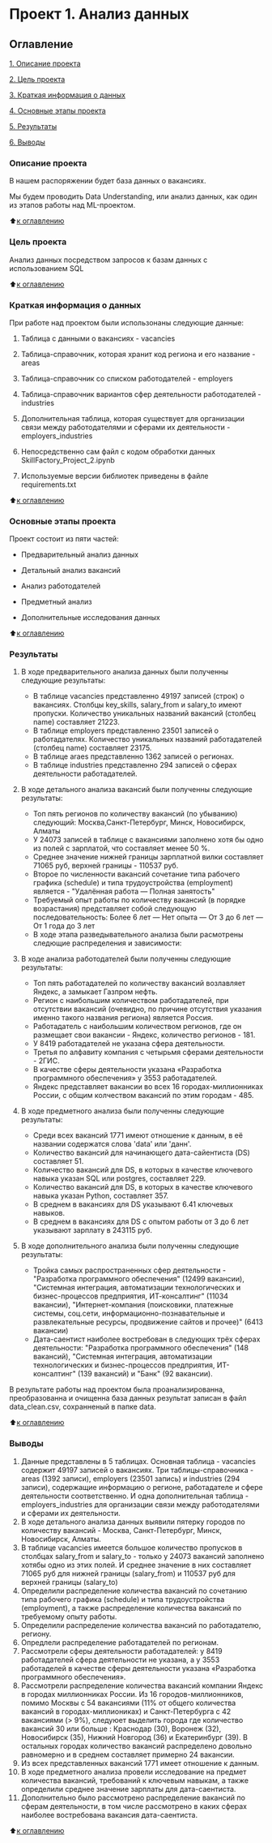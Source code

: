 # Проект 1. Анализ данных

## Оглавление

[1. Описание проекта](https://github.com/Andrey-ShaM/Project_1_Data_analysis/blob/master/README.md#Описание-проекта)

[2. Цель проекта](https://github.com/Andrey-ShaM/Project_1_Data_analysis/blob/master/README.md#Цель-проекта)

[3. Краткая информация о данных](https://github.com/Andrey-ShaM/Project_1_Data_analysis/blob/master/README.md#Краткая-информация-о-данных)

[4. Основные этапы проекта](https://github.com/Andrey-ShaM/Project_1_Data_analysis/blob/master/README.md#Основные-этапы-проекта)

[5. Результаты](https://github.com/Andrey-ShaM/Project_1_Data_analysis/blob/master/README.md#Результаты)

[6. Выводы](https://github.com/Andrey-ShaM/Project_1_Data_analysis/blob/master/README.md#Выводы)

### Описание проекта

В нашем распоряжении будет база данных о вакансиях. 

Мы будем проводить Data Understanding, или анализ данных, как один из этапов работы над ML-проектом.

:arrow_up:[к оглавлению](https://github.com/Andrey-ShaM/Project_1_Data_analysis/blob/master/README.md#Оглавление)

### Цель проекта

Анализ данных посредством запросов к базам данных с использованием SQL

:arrow_up:[к оглавлению](https://github.com/Andrey-ShaM/Project_1_Data_analysis/blob/master/README.md#Оглавление)

### Краткая информация о данных

При работе над проектом были использонаны следующие данные:

1. Таблица с данными о вакансиях - vacancies

2. Таблица-справочник, которая хранит код региона и его название - areas

3. Таблица-справочник со списком работодателей - employers

4. Таблица-справочник вариантов сфер деятельности работодателей - industries

5. Дополнительная таблица, которая существует для организации связи между работодателями и сферами их деятельности - employers_industries

6. Непосредственно сам файл с кодом обработки данных SkillFactory_Project_2.ipynb 

7. Используемые версии библиотек приведены в файле requirements.txt

:arrow_up:[к оглавлению](https://github.com/Andrey-ShaM/Project_1_Data_analysis/blob/master/README.md#Оглавление)

### Основные этапы проекта

Проект состоит из пяти частей:

* Предварительный анализ данных

* Детальный анализ вакансий

* Анализ работодателей

* Предметный анализ

* Дополнительные исследования данных

:arrow_up:[к оглавлению](https://github.com/Andrey-ShaM/Project_1_Data_analysis/blob/master/README.md#Оглавление)

### Результаты

1. В ходе предварительного анализа данных были полученны следующие результаты:
   * В таблице vacancies представленно 49197 записей (строк) о вакансиях. Столбцы key_skills, salary_from и salary_to имеют пропуски. Количество уникальных названий вакансий (столбец name) составляет 21223.
   * В таблице employers представленно 23501 записей о работадателях. Количество уникальных названий работадателей (столбец name) составляет 23175.
   * В таблице araes представленно 1362 записей о регионах.
   * В таблице industries представленно 294 записей о сферах деятельности работадателей.

2. В ходе детального анализа вакансий были полученны следующие результаты:
   * Топ пять регионов по количеству вакансий (по убыванию) следующий: Москва,Санкт-Петербург, Минск, Новосибирск, Алматы
   * У 24073 записей в таблице с вакансиями заполнено хотя бы одно из полей с зарплатой, что составляет менее 50 %.
   * Среднее значение нижней границы зарплатной вилки составляет 71065 руб, верхней границы - 110537 руб.
   * Второе по численности вакансий сочетание типа рабочего графика (schedule) и типа трудоустройства (employment) является - "Удалённая работа — Полная занятость"
   * Требуемый опыт работы по количеству вакансий (в порядке возрастания) представляет собой следующую последовательность: Более 6 лет — Нет опыта — От 3 до 6 лет — От 1 года до 3 лет
   * В ходе этапа разведывательного анализа были расмотрены следющие распределения и зависимости:   

3. В ходе анализа работодателей были полученны следующие результаты:

   * Топ пять работадателей по количеству вакансий возлавляет Яндекс, а замыкает Газпром нефть.
   * Регион с наибольшим количеством работадателей, при отсутствии вакансий (очевидно, по причине отсутствия указания именно такого названия региона) является Россия.
   * Работадатель с наибольшим количеством регионов, где он размещает свои вакансии - Яндекс, количество регионов - 181.
   * У 8419 работадателей не указана сфера деятельности.
   * Третья по алфавиту компания с четырьмя сферами деятельности - 2ГИС.
   * В качестве сферы деятельности указана «Разработка программного обеспечения» у 3553 работадателей.
   * Яндекс представляет вакансии во всех 16 городах-миллионниках России, с общим колчеством вакансий по этим городам - 485.

4. В ходе предметного анализа были полученны следующие результаты:
   * Среди всех вакансий 1771 имеют отношение к данным, в её названии содержатся слова 'data' или 'данн'.
   * Количество вакансий для начинающего дата-сайентиста (DS) составляет 51.
   * Количество вакансий для DS, в которых в качестве ключевого навыка указан SQL или postgres, составляет 229.
   * Количество вакансий для DS, в которых в качестве ключевого навыка указан Python, составляет 357.
   * В среднем в вакансиях для DS указывают 6.41 ключевых навыков.
   * В среднем в вакансиях для DS с опытом работы от 3 до 6 лет указывают зарплату в 243115 руб.

5. В ходе дополнительного анализа были полученны следующие результаты:
   * Тройка самых распространенных сфер деятельности - "Разработка программного обеспечения" (12499 вакансии), "Системная интеграция, автоматизации технологических и бизнес-процессов предприятия, ИТ-консалтинг" (11034 вакансии), "Интернет-компания (поисковики, платежные системы, соц.сети, информационно-познавательные и развлекательные ресурсы, продвижение сайтов и прочее)" (6413 вакансии)
   * Дата-саентист наиболее востребован в следующих трёх сферах деятельности: "Разработка программного обеспечения" (148 вакансий), "Системная интеграция, автоматизации технологических и бизнес-процессов предприятия, ИТ-консалтинг" (139 вакансий) и "Банк" (92 вакансии).


В результате работы над проектом была проанализированна, преобразованна и очищенна база данных результат записан в файл data_clean.csv, сохранненый в папке data.

:arrow_up:[к оглавлению](https://github.com/Andrey-ShaM/Project_1_Data_analysis/blob/master/README.md#Оглавление)


### Выводы
1. Данные представлены в 5 таблицах. Основная таблица - vacancies содержит 49197 записей о вакансиях. Три таблицы-справочника - areas (1392 записи), employers (23501 запись) и industries (294 записи), содержащие информацию о регионе, работадателе и сфере деятельности соответственно. И одна дополнительная таблица - employers_industries для организации связи между работодателями и сферами их деятельности.
2. В ходе детального анализа данных выявили пятерку городов по количеству вакансий - Москва, Санкт-Петербург, Минск, Новосибирск, Алматы. 
3. В таблице vacancies имеется большое количество пропусков в столбцах salary_from и salary_to - только у 24073 вакансий заполнено хотябы одно из этих полей. И среднее значение в них составляет 71065 руб для нижней границы (salary_from) и 110537 руб для верхней границы (salary_to)
4. Определили распределение количества вакансий по сочетанию типа рабочего графика (schedule) и типа трудоустройства (employment), а также распределение количества вакансий по требуемому опыту работы.
5. Определили распределение количества вакансий по работадателю, региону.
6. Опредлели распределение работадателей по регионам.
7. Рассмотрели сферы деятельности работадателей: у 8419 работадателей сфера деятельности не указана, а у 3553 работаделей в качестве сферы деятельности указана «Разработка программного обеспечения».
8. Рассмотрели распределение количества вакансий компании Яндекс в городах миллионниках России. Из 16 городов-миллионников, помимо Москвы с 54 вакансиями (11% от общего количества вакансий в городах-миллиониках) и Санкт-Петербурга с 42 вакансиями (> 9%), следуюет выделить города где количество вакансий 30 или больше : Краснодар (30), Воронеж (32), Новосибирск (35), Нижний Новгород (36) и Екатеринбург (39). В остальных городах количество вакансий распределено довольно равномерно и в среднем составляет примерно 24 вакансии.
9. Из всех представленных вакансий 1771 имеет отношение к данным. 
10. В ходе предметного анализа провели исследование на предмет количества вакансий, требований к ключевым навыкам, а также определили среднее значение зарплаты для дата-саентиста.
11. Дополнительно было рассмотрено распределение вакансий по сферам деятельности, в том числе рассмотрено в каких сферах наиболее востребована вакансия дата-саентиста.


:arrow_up:[к оглавлению](https://github.com/Andrey-ShaM/Project_1_Data_analysis/blob/master/README.md#Оглавление)